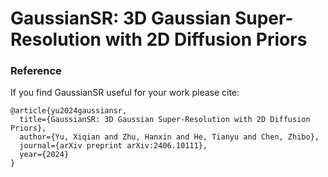 # GaussianSR: 3D Gaussian Super-Resolution with 2D Diffusion Priors

### Reference

If you find GaussianSR useful for your work please cite:

```
@article{yu2024gaussiansr,
  title={GaussianSR: 3D Gaussian Super-Resolution with 2D Diffusion Priors},
  author={Yu, Xiqian and Zhu, Hanxin and He, Tianyu and Chen, Zhibo},
  journal={arXiv preprint arXiv:2406.10111},
  year={2024}
}

```


